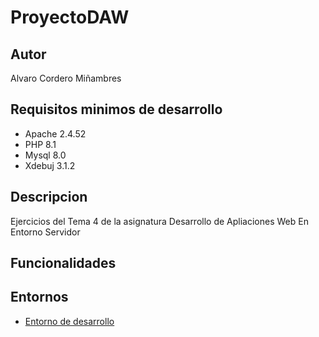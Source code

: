 # ProyectoDAW
## Autor
Alvaro Cordero Miñambres

## Requisitos minimos de desarrollo
- Apache 2.4.52
- PHP 8.1
- Mysql 8.0
- Xdebuj 3.1.2
  
## Descripcion
Ejercicios del Tema 4 de la asignatura Desarrollo de Apliaciones Web En Entorno Servidor

## Funcionalidades

## Entornos
- [Entorno de desarrollo](http://daw206.isauces.local)
